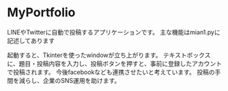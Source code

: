 # MyPortfolio

LINEやTwitterに自動で投稿するアプリケーションです。
主な機能はmian1.pyに記述してあります

起動すると、Tkinterを使ったwindowが立ち上がります。
テキストボックスに、題目・投稿内容を入力し、投稿ボタンを押すと、事前に登録したアカウントで投稿されます。
今後facebookなども連携させたいと考えています。
投稿の手間を減らし、企業のSNS運用を助けます。
